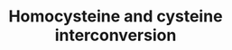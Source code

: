 ---
annotations:
- id: PW:0000002
  parent: classic metabolic pathway
  type: Pathway Ontology
  value: classic metabolic pathway
- id: PW:0000049
  parent: classic metabolic pathway
  type: Pathway Ontology
  value: cysteine metabolic pathway
authors:
- M.Braymer
- MaintBot
- Christine Chichester
- Egonw
- DeSl
- AlexanderPico
- Eweitz
- Khanspers
citedin: ''
communities: []
description: 'The metabolic interconversion of cysteine and homocysteine via formation
  of a cystathionine intermediate is known as the transsulfuration pathway. While
  the transsulfuration pathway proceeds in only one direction in many bacteria and
  fungi, S. cerevisiae encodes for both a forward and reverse version of the pathway
  and is able to convert cysteine and homocysteine to one or the other reversibly.
  In the forward pathway, cysteine reacts with O-acetylhomoserine in a reaction catalyzed
  by cystathionine -synthase to form cystathionine. Cystathionine is then cleaved
  by cystathionine -lyase, yielding pyruvate, ammonia, and homocysteine. In S. cerevisiae,
  cystathionine -synthase and -lyase are thought to be encoded by STR2 and STR3 respectively,
  due to their similarity to the aforementioned enzymes in other organisms and the
  inability of str2 or str3 null mutants to utilize cysteine as a sole sulfur source.
  In the reverse pathway, cystathionine -synthase (Cys4p) catalyzes the condensation
  of homocysteine and serine to form cystathionine. Cystathionine -lyase (Cys3p) then
  catalyzes hydrolysis of cystathionine to produce cysteine, -ketobutyrate, and ammonia.  The
  presence of two transsulfuration pathways in S. cerevisiae enables the cell to acquire
  methionine from cysteine and vice-versa by using homocysteine as an intermediate.
  Homocysteine derived from cysteine in the forward transsulfuration pathway can be
  converted to methionine, while homocysteine derived from methionine can be converted
  to cysteine via the reverse transsulfuration pathway. This enables S. cerevisiae
  to utilize methionine or cysteine as a sole source of sulfur.  Source: https://pathway.yeastgenome.org/'
last-edited: 2025-03-21
ndex: null
organisms:
- Saccharomyces cerevisiae
redirect_from:
- /index.php/Pathway:WP128
- /instance/WP128
- /instance/WP128_r138184
revision: r138184
schema-jsonld:
- '@context': https://schema.org/
  '@id': https://wikipathways.github.io/pathways/WP128.html
  '@type': Dataset
  creator:
    '@type': Organization
    name: WikiPathways
  description: 'The metabolic interconversion of cysteine and homocysteine via formation
    of a cystathionine intermediate is known as the transsulfuration pathway. While
    the transsulfuration pathway proceeds in only one direction in many bacteria and
    fungi, S. cerevisiae encodes for both a forward and reverse version of the pathway
    and is able to convert cysteine and homocysteine to one or the other reversibly.
    In the forward pathway, cysteine reacts with O-acetylhomoserine in a reaction
    catalyzed by cystathionine -synthase to form cystathionine. Cystathionine is then
    cleaved by cystathionine -lyase, yielding pyruvate, ammonia, and homocysteine.
    In S. cerevisiae, cystathionine -synthase and -lyase are thought to be encoded
    by STR2 and STR3 respectively, due to their similarity to the aforementioned enzymes
    in other organisms and the inability of str2 or str3 null mutants to utilize cysteine
    as a sole sulfur source. In the reverse pathway, cystathionine -synthase (Cys4p)
    catalyzes the condensation of homocysteine and serine to form cystathionine. Cystathionine
    -lyase (Cys3p) then catalyzes hydrolysis of cystathionine to produce cysteine,
    -ketobutyrate, and ammonia.  The presence of two transsulfuration pathways in
    S. cerevisiae enables the cell to acquire methionine from cysteine and vice-versa
    by using homocysteine as an intermediate. Homocysteine derived from cysteine in
    the forward transsulfuration pathway can be converted to methionine, while homocysteine
    derived from methionine can be converted to cysteine via the reverse transsulfuration
    pathway. This enables S. cerevisiae to utilize methionine or cysteine as a sole
    source of sulfur.  Source: https://pathway.yeastgenome.org/'
  keywords:
  - 2-oxobutanoate
  - CYS3
  - CYS4
  - H2O
  - L-cysteine
  - L-serine
  - NH3
  - O-acetyl-L-homoserine
  - STR2
  - STR3
  - acetate
  - cystathionine
  - homocysteine
  - pyruvate
  license: CC0
  name: Homocysteine and cysteine interconversion
seo: CreativeWork
title: Homocysteine and cysteine interconversion
wpid: WP128
---